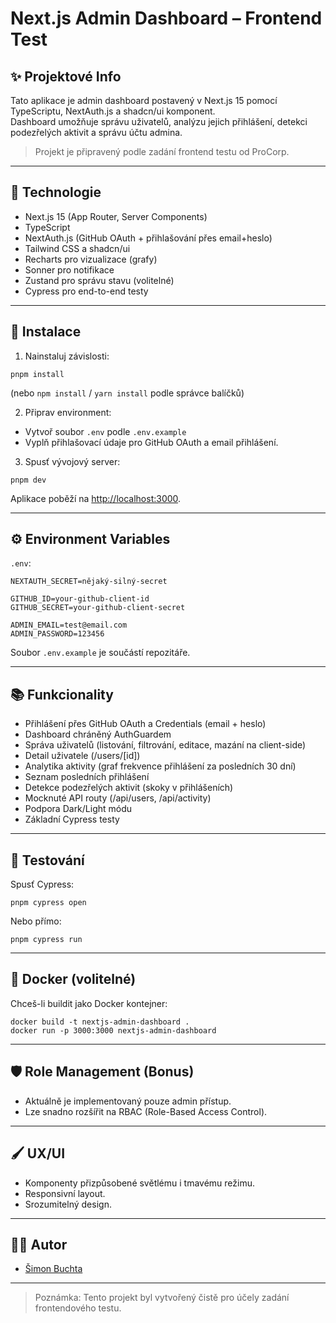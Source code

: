 # Next.js Admin Dashboard – Frontend Test

## ✨ Projektové Info
Tato aplikace je admin dashboard postavený v Next.js 15 pomocí TypeScriptu, NextAuth.js a shadcn/ui komponent.  
Dashboard umožňuje správu uživatelů, analýzu jejich přihlášení, detekci podezřelých aktivit a správu účtu admina.

> Projekt je připravený podle zadání frontend testu od ProCorp.

---

## 🔧 Technologie
- Next.js 15 (App Router, Server Components)
- TypeScript
- NextAuth.js (GitHub OAuth + přihlašování přes email+heslo)
- Tailwind CSS a shadcn/ui
- Recharts pro vizualizace (grafy)
- Sonner pro notifikace
- Zustand pro správu stavu (volitelné)
- Cypress pro end-to-end testy

---

## 🚀 Instalace

1. Nainstaluj závislosti:
```
pnpm install
```
(nebo `npm install` / `yarn install` podle správce balíčků)

2. Připrav environment:
- Vytvoř soubor `.env` podle `.env.example`
- Vyplň přihlašovací údaje pro GitHub OAuth a email přihlášení.

3. Spusť vývojový server:
```
pnpm dev
```
Aplikace poběží na [http://localhost:3000](http://localhost:3000).

---

## ⚙️ Environment Variables

`.env`:
```
NEXTAUTH_SECRET=nějaký-silný-secret

GITHUB_ID=your-github-client-id
GITHUB_SECRET=your-github-client-secret

ADMIN_EMAIL=test@email.com
ADMIN_PASSWORD=123456
```

Soubor `.env.example` je součástí repozitáře.

---

## 📚 Funkcionality

- Přihlášení přes GitHub OAuth a Credentials (email + heslo)
- Dashboard chráněný AuthGuardem
- Správa uživatelů (listování, filtrování, editace, mazání na client-side)
- Detail uživatele (/users/[id])
- Analytika aktivity (graf frekvence přihlášení za posledních 30 dní)
- Seznam posledních přihlášení
- Detekce podezřelých aktivit (skoky v přihlášeních)
- Mocknuté API routy (/api/users, /api/activity)
- Podpora Dark/Light módu
- Základní Cypress testy

---

## 🧪 Testování

Spusť Cypress:
```
pnpm cypress open
```
Nebo přímo:
```
pnpm cypress run
```

---

## 🐳 Docker (volitelné)

Chceš-li buildit jako Docker kontejner:
```
docker build -t nextjs-admin-dashboard .
docker run -p 3000:3000 nextjs-admin-dashboard
```

---

## 🛡️ Role Management (Bonus)

- Aktuálně je implementovaný pouze admin přístup.
- Lze snadno rozšířit na RBAC (Role-Based Access Control).

---

## 🖌️ UX/UI

- Komponenty přizpůsobené světlému i tmavému režimu.
- Responsivní layout.
- Srozumitelný design.

---

## 👨‍💻 Autor

- [Šimon Buchta](https://github.com/simonbuchta)

---

> Poznámka: Tento projekt byl vytvořený čistě pro účely zadání frontendového testu.
